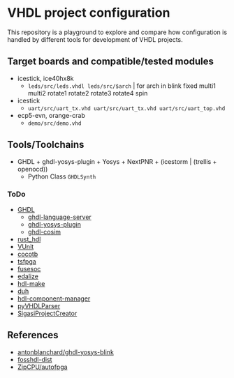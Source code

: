 # VHDL project configuration

This repository is a playground to explore and compare how configuration is handled by different tools for development of VHDL projects.

## Target boards and compatible/tested modules

- icestick, ice40hx8k
  - `leds/src/leds.vhdl leds/src/$arch` | for arch in blink fixed multi1 multi2 rotate1 rotate2 rotate3 rotate4 spin
- icestick
  - `uart/src/uart_tx.vhd uart/src/uart_tx.vhd uart/src/uart_top.vhd`
- ecp5-evn, orange-crab
  - `demo/src/demo.vhd`

## Tools/Toolchains

- GHDL + ghdl-yosys-plugin + Yosys + NextPNR + (icestorm | (trellis + openocd))
  - Python Class `GHDLSynth`

### ToDo

- [GHDL](https://github.com/ghdl/ghdl)
  - [ghdl-language-server](https://github.com/ghdl/ghdl-language-server)
  - [ghdl-yosys-plugin](https://github.com/ghdl/ghdl-yosys-plugin)
  - [ghdl-cosim](https://github.com/ghdl/ghdl-cosim)
- [rust_hdl](https://github.com/kraigher/rust_hdl)
- [VUnit](https://github.com/VUnit/vunit)
- [cocotb](https://github.com/cocotb/cocotb)
- [tsfpga](https://gitlab.com/truestream/tsfpga/tree/master)
- [fusesoc](https://github.com/olofk/fusesoc)
- [edalize](https://github.com/olofk/edalize)
- [hdl-make](https://ohwr.org/projects/hdl-make)
- [duh](https://github.com/sifive/duh)
- [hdl-component-manager](https://github.com/jeremiah-c-leary/hdl-component-manager)
- [pyVHDLParser](https://github.com/Paebbels/pyVHDLParser)
- [SigasiProjectCreator](https://github.com/sigasi/SigasiProjectCreator)

## References

- [antonblanchard/ghdl-yosys-blink](https://github.com/antonblanchard/ghdl-yosys-blink)
- [fosshdl-dist](https://github.com/hipolitoguzman/fosshdl-dist/blob/master/Makefile)
- [ZipCPU/autofpga](https://github.com/ZipCPU/autofpga)
